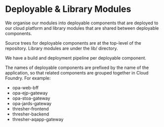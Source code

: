 # Deployable & Library Modules

We organise our modules into deployable components that are deployed to our cloud platform and library modules that are shared between deployable components.

Source trees for deployable components are at the top-level of the repository.  Library modules are under the lib/ directory.

We have a build and deployment pipeline per deployable component.

The names of deployable components are prefixed by the name of the application, so that related components are grouped together in Cloud Foundry.  For example:

 * opa-web-bff
 * opa-ejp-gateway
 * opa-stoa-gateway
 * opa-jards-gateway
 * thresher-frontend
 * thresher-backend
 * thresher-aqapp-gateway
